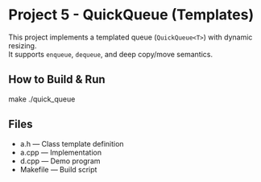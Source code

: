 # Project 5 - QuickQueue (Templates)

This project implements a templated queue (`QuickQueue<T>`) with dynamic resizing.  
It supports `enqueue`, `dequeue`, and deep copy/move semantics.

## How to Build & Run
make
./quick_queue

## Files
- a.h — Class template definition
- a.cpp — Implementation
- d.cpp — Demo program
- Makefile — Build script
